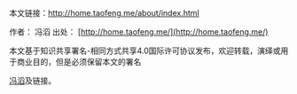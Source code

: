 本文链接：http://home.taofeng.me/about/index.html

作者：
冯滔
出处：
[http://home.taofeng.me/](http://home.taofeng.me/)

本文基于知识共享署名-相同方式共享4.0国际许可协议发布，欢迎转载，演绎或用于商业目的，但是必须保留本文的署名

[冯滔](http://home.taofeng.me/)及链接。